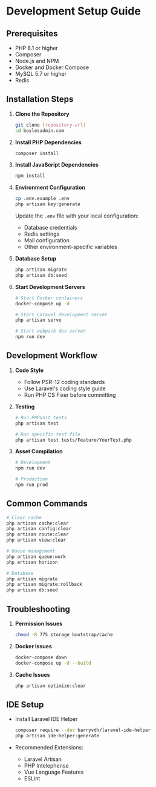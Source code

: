 # Development Setup Guide

## Prerequisites

- PHP 8.1 or higher
- Composer
- Node.js and NPM
- Docker and Docker Compose
- MySQL 5.7 or higher
- Redis

## Installation Steps

1. **Clone the Repository**
   ```bash
   git clone [repository-url]
   cd boylesadmin.com
   ```

2. **Install PHP Dependencies**
   ```bash
   composer install
   ```

3. **Install JavaScript Dependencies**
   ```bash
   npm install
   ```

4. **Environment Configuration**
   ```bash
   cp .env.example .env
   php artisan key:generate
   ```
   Update the `.env` file with your local configuration:
   - Database credentials
   - Redis settings
   - Mail configuration
   - Other environment-specific variables

5. **Database Setup**
   ```bash
   php artisan migrate
   php artisan db:seed
   ```

6. **Start Development Servers**
   ```bash
   # Start Docker containers
   docker-compose up -d
   
   # Start Laravel development server
   php artisan serve
   
   # Start webpack dev server
   npm run dev
   ```

## Development Workflow

1. **Code Style**
   - Follow PSR-12 coding standards
   - Use Laravel's coding style guide
   - Run PHP CS Fixer before committing

2. **Testing**
   ```bash
   # Run PHPUnit tests
   php artisan test
   
   # Run specific test file
   php artisan test tests/Feature/YourTest.php
   ```

3. **Asset Compilation**
   ```bash
   # Development
   npm run dev
   
   # Production
   npm run prod
   ```

## Common Commands

```bash
# Clear cache
php artisan cache:clear
php artisan config:clear
php artisan route:clear
php artisan view:clear

# Queue management
php artisan queue:work
php artisan horizon

# Database
php artisan migrate
php artisan migrate:rollback
php artisan db:seed
```

## Troubleshooting

1. **Permission Issues**
   ```bash
   chmod -R 775 storage bootstrap/cache
   ```

2. **Docker Issues**
   ```bash
   docker-compose down
   docker-compose up -d --build
   ```

3. **Cache Issues**
   ```bash
   php artisan optimize:clear
   ```

## IDE Setup

- Install Laravel IDE Helper
  ```bash
  composer require --dev barryvdh/laravel-ide-helper
  php artisan ide-helper:generate
  ```

- Recommended Extensions:
  - Laravel Artisan
  - PHP Intelephense
  - Vue Language Features
  - ESLint 
